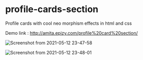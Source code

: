 # profile-cards-section
Profile cards with cool neo morphism effects in html and css

Demo link : http://amita.epizy.com/profile%20card%20section/


![Screenshot from 2021-05-12 23-47-58](https://user-images.githubusercontent.com/62344675/118024628-8b574100-b37c-11eb-8eb7-7ec171c758da.png)


![Screenshot from 2021-05-12 23-48-01](https://user-images.githubusercontent.com/62344675/118024632-8d210480-b37c-11eb-82c7-3f27c9e42ea8.png)
